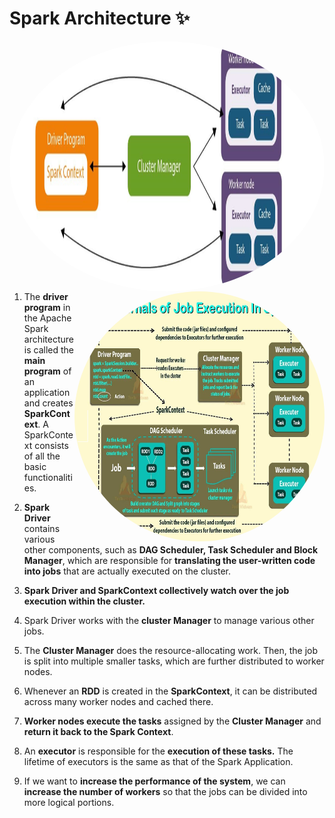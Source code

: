 # Spark Architecture ✨

<div>
<img align="left" alt="spark" src="https://github.com/urja2001/Databricks-Complete-Notes-HandsOn/blob/9a9aa6d73642e738a968dedd57c2612d4fc8822a/Chapter%200%20-%20Architecture%20of%20Spark/pics/SparkArchitecture_2.jpg" width="570" height="400" style="border-radius:50%">   
<img align="right" alt="spark" src="https://github.com/urja2001/Databricks-Complete-Notes-HandsOn/blob/757cc322b1305084c643da90fda25d16eae9c97a/Chapter%200%20-%20Architecture%20of%20Spark/pics/SparkArchitecture_1.jpg" width="400" height="400" style="border-radius:50%">   
</div> 


1. The <b>driver program</b> in the Apache Spark architecture is called the <b>main program</b> of an application and creates <b>SparkContext</b>. A SparkContext consists of all the basic functionalities. <br>

2. <b>Spark Driver</b> contains various other components, such as <b>DAG Scheduler, Task Scheduler and Block Manager</b>, which are responsible for <b>translating the user-written code into jobs</b> that are actually executed on the cluster.<br>

3. <b>Spark Driver and SparkContext collectively watch over the job execution within the cluster.</b> <br>

4. Spark Driver works with the <b>cluster Manager</b> to manage various other jobs.
   
6. The <b>Cluster Manager</b> does the resource-allocating work. Then, the job is split into multiple smaller tasks, which are further distributed to worker nodes.<br>

7. Whenever an <b>RDD</b> is created in the <b>SparkContext</b>, it can be distributed across many worker nodes and cached there.<br>
8. <b>Worker nodes execute the tasks</b> assigned by the <b> Cluster Manager</b> and <b> return it back to the Spark Context</b>.<br>

9. An <b>executor</b> is responsible for the <b>execution of these tasks.</b> The lifetime of executors is the same as that of the Spark Application. <br>
10. If we want to <b>increase the performance of the system</b>, we can <b>increase the number of workers</b> so that the jobs can be divided into more logical portions.<br>

